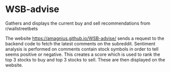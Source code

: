 # WSB-advise
Gathers and displays the current buy and sell recommendations from r/wallstreetbets

The website https://amagnius.github.io/WSB-advise/ sends a request to the backend code to fetch the latest comments on the subreddit.
Sentiment analysis is performed on comments contain stock symbols in order to tell seems positive or negative.
This creates a score which is used to rank the top 3 stocks to buy and top 3 stocks to sell.
These are then displayed on the website. 
